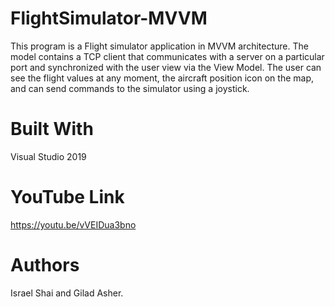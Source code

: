 # FlightSimulator-MVVM
This program is a Flight simulator application in MVVM architecture. 
The model contains a TCP client that communicates with a server on a particular port and synchronized with the user view via the View Model.
The user can see the flight values at any moment, the aircraft position icon on the map, and can send commands to the simulator using a joystick.

# Built With

Visual Studio 2019 

# YouTube Link

https://youtu.be/vVEIDua3bno

# Authors

Israel Shai and Gilad Asher.


